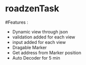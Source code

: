 # roadzenTask
#Features : 
- Dynamic view through json
- validation added for each view
- input added for each view
- Dragable Marker
- Get address from Marker position
- Auto Decoder for 5 min

